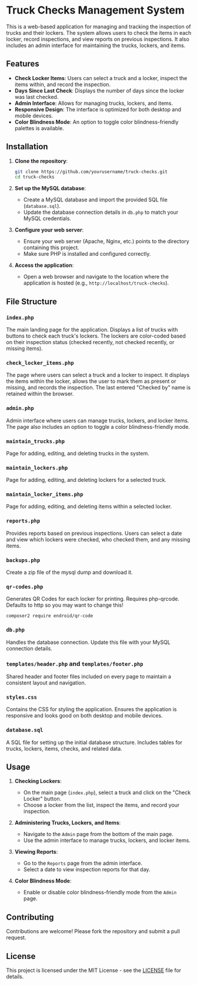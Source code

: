 # Truck Checks Management System

This is a web-based application for managing and tracking the inspection of trucks and their lockers. The system allows users to check the items in each locker, record inspections, and view reports on previous inspections. It also includes an admin interface for maintaining the trucks, lockers, and items.

## Features

- **Check Locker Items**: Users can select a truck and a locker, inspect the items within, and record the inspection.
- **Days Since Last Check**: Displays the number of days since the locker was last checked.
- **Admin Interface**: Allows for managing trucks, lockers, and items.
- **Responsive Design**: The interface is optimized for both desktop and mobile devices.
- **Color Blindness Mode**: An option to toggle color blindness-friendly palettes is available.

## Installation

1. **Clone the repository**:
    ```bash
    git clone https://github.com/yourusername/truck-checks.git
    cd truck-checks
    ```

2. **Set up the MySQL database**:
    - Create a MySQL database and import the provided SQL file (`database.sql`).
    - Update the database connection details in `db.php` to match your MySQL credentials.

3. **Configure your web server**:
    - Ensure your web server (Apache, Nginx, etc.) points to the directory containing this project.
    - Make sure PHP is installed and configured correctly.

4. **Access the application**:
    - Open a web browser and navigate to the location where the application is hosted (e.g., `http://localhost/truck-checks`).

## File Structure

### `index.php`
The main landing page for the application. Displays a list of trucks with buttons to check each truck's lockers. The lockers are color-coded based on their inspection status (checked recently, not checked recently, or missing items).

### `check_locker_items.php`
The page where users can select a truck and a locker to inspect. It displays the items within the locker, allows the user to mark them as present or missing, and records the inspection. The last entered "Checked by" name is retained within the browser.

### `admin.php`
Admin interface where users can manage trucks, lockers, and locker items. The page also includes an option to toggle a color blindness-friendly mode.

### `maintain_trucks.php`
Page for adding, editing, and deleting trucks in the system.

### `maintain_lockers.php`
Page for adding, editing, and deleting lockers for a selected truck.

### `maintain_locker_items.php`
Page for adding, editing, and deleting items within a selected locker. 

### `reports.php`
Provides reports based on previous inspections. Users can select a date and view which lockers were checked, who checked them, and any missing items.

### `backups.php`
Create a zip file of the mysql dump and download it.

### `qr-codes.php`
Generates QR Codes for each locker for printing. Requires php-qrcode. Defaults to http so you may want to change this!

```
composer2 require endroid/qr-code
```

### `db.php`
Handles the database connection. Update this file with your MySQL connection details.

### `templates/header.php` and `templates/footer.php`
Shared header and footer files included on every page to maintain a consistent layout and navigation.

### `styles.css`
Contains the CSS for styling the application. Ensures the application is responsive and looks good on both desktop and mobile devices.

### `database.sql`
A SQL file for setting up the initial database structure. Includes tables for trucks, lockers, items, checks, and related data.

## Usage

1. **Checking Lockers**:
   - On the main page (`index.php`), select a truck and click on the "Check Locker" button.
   - Choose a locker from the list, inspect the items, and record your inspection.

2. **Administering Trucks, Lockers, and Items**:
   - Navigate to the `Admin` page from the bottom of the main page.
   - Use the admin interface to manage trucks, lockers, and locker items.

3. **Viewing Reports**:
   - Go to the `Reports` page from the admin interface.
   - Select a date to view inspection reports for that day.

4. **Color Blindness Mode**:
   - Enable or disable color blindness-friendly mode from the `Admin` page.

## Contributing

Contributions are welcome! Please fork the repository and submit a pull request.

## License

This project is licensed under the MIT License - see the [LICENSE](LICENSE) file for details.